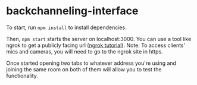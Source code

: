 # backchanneling-interface

To start, run `npm install` to install dependencies.

Then, `npm start` starts the server on localhost:3000.
You can use a tool like ngrok to get a publicly facing url ([ngrok tutorial](https://gist.github.com/wosephjeber/aa174fb851dfe87e644e)). 
Note: To access clients' mics and cameras, you will need to go to the ngrok site in https.

Once started opening two tabs to whatever address you're using and joining 
the same room on both of them will allow you to test the functionality.

